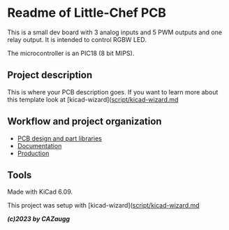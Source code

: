 # Readme of Little-Chef PCB

This is a small dev board with 3 analog inputs and 5 PWM outputs and one relay output. It is intended to control RGBW LED.

The microcontroller is an PIC18 (8 bit MIPS).

## Project description

This is where your PCB description goes. If you want to learn more about this template look at [kicad-wizard]([script/kicad-wizard.md](https://gitlab.com/christoph.zaugg/kicad-template-repo/-/blob/master/script/kicad-wizard.md)

## Workflow and project organization

- [PCB design and part libraries](pcb/pcb-info.md)
- [Documentation](pcb/doc-info.md)
- [Production](pcb/prod-info.md)

## Tools

Made with KiCad 6.09.

This project was setup with [kicad-wizard]([script/kicad-wizard.md](https://gitlab.com/christoph.zaugg/kicad-template-repo/-/blob/master/script/kicad-wizard.md)

***(c)2023 by CAZaugg***
